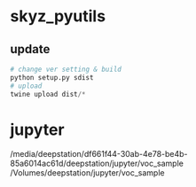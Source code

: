 # skyz_pyutils

## update

```python
# change ver setting & build
python setup.py sdist
# upload
twine upload dist/*
```

# jupyter

/media/deepstation/df661f44-30ab-4e78-be4b-85a6014ac61d/deepstation/jupyter/voc_sample
/Volumes/deepstation/jupyter/voc_sample